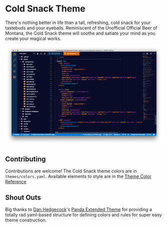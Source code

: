 # Cold Snack Theme

There's nothing better in life than a tall, refreshing, cold snack for your tastebuds and your eyeballs.
Reminiscent of the Unofficial Official Beer of Montana, the Cold Snack theme will soothe and satiate your mind
as you create your magical works.

![Screenshot](./screenshot.png)

## Contributing
Contributions are welcome! The Cold Snack theme colors are in `themes/colors.yaml`.
Available elements to style are in the
[Theme Color Reference](https://code.visualstudio.com/docs/getstarted/theme-color-reference)

## Shout Outs

Big thanks to [Dan Hedgecock](https://github.com/DHedgecock)'s [Panda Extended Theme](https://github.com/DHedgecock/vscode-panda-extended) for providing a totally rad yaml-based structure for defining colors and rules for super easy theme construction.